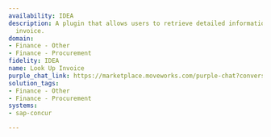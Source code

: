 ```yaml
---
availability: IDEA
description: A plugin that allows users to retrieve detailed information about an
  invoice.
domain:
- Finance - Other
- Finance - Procurement
fidelity: IDEA
name: Look Up Invoice
purple_chat_link: https://marketplace.moveworks.com/purple-chat?conversation=%7B%22messages%22%3A%5B%7B%22parts%22%3A%5B%7B%22richText%22%3A%22Can+you+look+up+an+invoice+for+me%3F%22%7D%5D%2C%22role%22%3A%22user%22%7D%2C%7B%22parts%22%3A%5B%7B%22richText%22%3A%22%3Cp+xmlns%3D%5C%22http%3A%2F%2Fwww.w3.org%2F1999%2Fxhtml%5C%22%3EI+can+help+with+that.+To+find+the+invoice+in+%3Cb%3ESAP+Concur%3C%2Fb%3E%2C+could+you+please+provide+the+invoice+number%2C+vendor+name%2C+or+a+date+range%3F%3C%2Fp%3E%22%7D%5D%2C%22role%22%3A%22assistant%22%7D%2C%7B%22parts%22%3A%5B%7B%22richText%22%3A%22It+was+from+Acme+Corp+sometime+in+the+last+quarter%22%7D%5D%2C%22role%22%3A%22user%22%7D%2C%7B%22parts%22%3A%5B%7B%22reasoningSteps%22%3A%5B%7B%22richText%22%3A%22Searching+SAP+Concur+for+invoices+from+%27Acme+Corp%27+in+the+last+90+days.%22%2C%22status%22%3A%22pending%22%7D%2C%7B%22richText%22%3A%22Found+2+matching+invoices.%22%2C%22status%22%3A%22success%22%7D%5D%7D%2C%7B%22richText%22%3A%22%3Cp+xmlns%3D%5C%22http%3A%2F%2Fwww.w3.org%2F1999%2Fxhtml%5C%22%3EI+found+two+invoices+from+Acme+Corp+in+the+last+quarter%3A%3C%2Fp%3E%3Cul+xmlns%3D%5C%22http%3A%2F%2Fwww.w3.org%2F1999%2Fxhtml%5C%22%3E%3Cli%3E%3Cb%3EINV-1023%3C%2Fb%3E+-+%244%2C500.00%3C%2Fli%3E%3Cli%3E%3Cb%3EINV-1088%3C%2Fb%3E+-+%241%2C230.50%3C%2Fli%3E%3C%2Ful%3E%3Cp+xmlns%3D%5C%22http%3A%2F%2Fwww.w3.org%2F1999%2Fxhtml%5C%22%3EPlease+provide+the+invoice+number+you%27d+like+to+see.%3C%2Fp%3E%22%7D%5D%2C%22role%22%3A%22assistant%22%7D%2C%7B%22parts%22%3A%5B%7B%22richText%22%3A%22INV-1023%22%7D%5D%2C%22role%22%3A%22user%22%7D%2C%7B%22parts%22%3A%5B%7B%22reasoningSteps%22%3A%5B%7B%22richText%22%3A%22Retrieving+details+for+invoice+INV-1023.%22%2C%22status%22%3A%22pending%22%7D%2C%7B%22richText%22%3A%22Invoice+details+found.%22%2C%22status%22%3A%22success%22%7D%5D%7D%2C%7B%22richText%22%3A%22%3Cp+xmlns%3D%5C%22http%3A%2F%2Fwww.w3.org%2F1999%2Fxhtml%5C%22%3EHere+are+the+details+for+invoice+%3Cb%3EINV-1023%3C%2Fb%3E%3A%3C%2Fp%3E%22%7D%2C%7B%22citations%22%3A%5B%7B%22citationTitle%22%3A%22Invoice+INV-1023%22%2C%22connectorName%22%3A%22sap-concur%22%7D%5D%7D%5D%2C%22role%22%3A%22assistant%22%2C%22showFeedbackTray%22%3Atrue%7D%5D%7D
solution_tags:
- Finance - Other
- Finance - Procurement
systems:
- sap-concur

---
```

